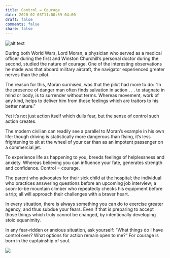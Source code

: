 ```yaml
---
title: Control = Courage
date: 2020-02-03T11:00:59-04:00
draft: false
comments: false
share: false
---
```

![alt text](/BudAnderson-WWII-TripleAce-OLDCROW2.jpg "Logo Title Text 1")

During both World Wars, Lord Moran, a physician who served as a medical officer during the first and Winston Churchill’s personal doctor during the second, studied the nature of courage. One of the interesting observations he made was that aboard military aircraft, the navigator experienced greater nerves than the pilot.

The reason for this, Moran surmised, was that the pilot had more to do: “In the presence of danger man often finds salvation in action . . . to stagnate in mind or body, is to surrender without terms. Whereas movement, work of any kind, helps to deliver him from those feelings which are traitors to his better nature.”

Yet it’s not just action itself which dulls fear, but the sense of control such action creates.

The modern civilian can readily see a parallel to Moran’s example in his own life: though driving is statistically more dangerous than flying, it’s less frightening to sit at the wheel of your car than as an impotent passenger on a commercial jet.

To experience life as happening to you, breeds feelings of helplessness and anxiety. Whereas believing you can influence your fate, generates strength and confidence. Control = courage.

The parent who advocates for their sick child at the hospital; the individual who practices answering questions before an upcoming job interview; a soon-to-be mountain climber who repeatedly checks his equipment before a trip; all will approach their challenges with a braver heart.

In every situation, there is always something you can do to exercise greater agency, and thus subdue your fears. Even if that is preparing to accept those things which truly cannot be changed, by intentionally developing stoic equanimity.   

In any fear-ridden or anxious situation, ask yourself: “What things do I have control over? What options for action remain open to me?” For courage is born in the captainship of soul. 

![](uploads/american_world_war_ii_senior_military_officials-_1945.jpeg)